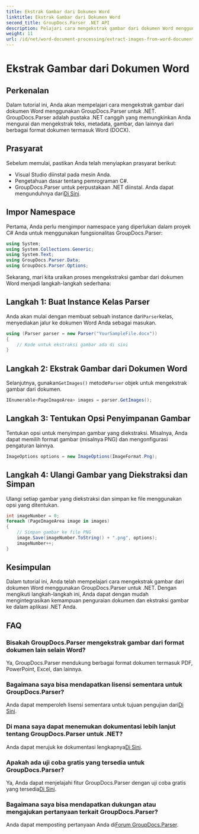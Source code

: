 ```yaml
---
title: Ekstrak Gambar dari Dokumen Word
linktitle: Ekstrak Gambar dari Dokumen Word
second_title: GroupDocs.Parser .NET API
description: Pelajari cara mengekstrak gambar dari dokumen Word menggunakan GroupDocs.Parser untuk .NET. Tutorial ini memberikan panduan langkah demi langkah untuk mengintegrasikan gambar ke .NET Anda.
weight: 11
url: /id/net/word-document-processing/extract-images-from-word-document/
---
```


# Ekstrak Gambar dari Dokumen Word

## Perkenalan
Dalam tutorial ini, Anda akan mempelajari cara mengekstrak gambar dari dokumen Word menggunakan GroupDocs.Parser untuk .NET. GroupDocs.Parser adalah pustaka .NET canggih yang memungkinkan Anda mengurai dan mengekstrak teks, metadata, gambar, dan lainnya dari berbagai format dokumen termasuk Word (DOCX).
## Prasyarat
Sebelum memulai, pastikan Anda telah menyiapkan prasyarat berikut:
- Visual Studio diinstal pada mesin Anda.
- Pengetahuan dasar tentang pemrograman C#.
- GroupDocs.Parser untuk perpustakaan .NET diinstal. Anda dapat mengunduhnya dari[Di Sini](https://releases.groupdocs.com/parser/net/).
## Impor Namespace
Pertama, Anda perlu mengimpor namespace yang diperlukan dalam proyek C# Anda untuk menggunakan fungsionalitas GroupDocs.Parser:
```csharp
using System;
using System.Collections.Generic;
using System.Text;
using GroupDocs.Parser.Data;
using GroupDocs.Parser.Options;
```
Sekarang, mari kita uraikan proses mengekstraksi gambar dari dokumen Word menjadi langkah-langkah sederhana:
## Langkah 1: Buat Instance Kelas Parser
 Anda akan mulai dengan membuat sebuah instance dari`Parser`kelas, menyediakan jalur ke dokumen Word Anda sebagai masukan.
```csharp
using (Parser parser = new Parser("YourSampleFile.docx"))
{
    // Kode untuk ekstraksi gambar ada di sini
}
```
## Langkah 2: Ekstrak Gambar dari Dokumen Word
 Selanjutnya, gunakan`GetImages()` metode`Parser` objek untuk mengekstrak gambar dari dokumen.
```csharp
IEnumerable<PageImageArea> images = parser.GetImages();
```
## Langkah 3: Tentukan Opsi Penyimpanan Gambar
Tentukan opsi untuk menyimpan gambar yang diekstraksi. Misalnya, Anda dapat memilih format gambar (misalnya PNG) dan mengonfigurasi pengaturan lainnya.
```csharp
ImageOptions options = new ImageOptions(ImageFormat.Png);
```
## Langkah 4: Ulangi Gambar yang Diekstraksi dan Simpan
Ulangi setiap gambar yang diekstraksi dan simpan ke file menggunakan opsi yang ditentukan.
```csharp
int imageNumber = 0;
foreach (PageImageArea image in images)
{
    // Simpan gambar ke file PNG
    image.Save(imageNumber.ToString() + ".png", options);
    imageNumber++;
}
```
## Kesimpulan
Dalam tutorial ini, Anda telah mempelajari cara mengekstrak gambar dari dokumen Word menggunakan GroupDocs.Parser untuk .NET. Dengan mengikuti langkah-langkah ini, Anda dapat dengan mudah mengintegrasikan kemampuan penguraian dokumen dan ekstraksi gambar ke dalam aplikasi .NET Anda.

## FAQ
### Bisakah GroupDocs.Parser mengekstrak gambar dari format dokumen lain selain Word?
Ya, GroupDocs.Parser mendukung berbagai format dokumen termasuk PDF, PowerPoint, Excel, dan lainnya.
### Bagaimana saya bisa mendapatkan lisensi sementara untuk GroupDocs.Parser?
 Anda dapat memperoleh lisensi sementara untuk tujuan pengujian dari[Di Sini](https://purchase.groupdocs.com/temporary-license/).
### Di mana saya dapat menemukan dokumentasi lebih lanjut tentang GroupDocs.Parser untuk .NET?
 Anda dapat merujuk ke dokumentasi lengkapnya[Di Sini](https://tutorials.groupdocs.com/parser/net/).
### Apakah ada uji coba gratis yang tersedia untuk GroupDocs.Parser?
 Ya, Anda dapat menjelajahi fitur GroupDocs.Parser dengan uji coba gratis yang tersedia[Di Sini](https://releases.groupdocs.com/).
### Bagaimana saya bisa mendapatkan dukungan atau mengajukan pertanyaan terkait GroupDocs.Parser?
 Anda dapat memposting pertanyaan Anda di[Forum GroupDocs.Parser](https://forum.groupdocs.com/c/parser/17).